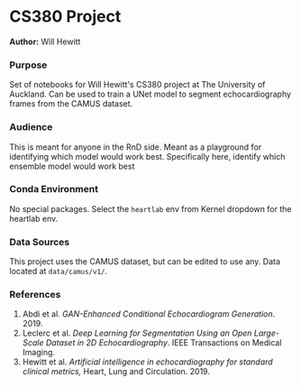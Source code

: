 # CS380 Project
**Author:** Will Hewitt

### Purpose
Set of notebooks for Will Hewitt's CS380 project at The University of Auckland. Can be used to train a UNet model 
to segment echocardiography frames from the CAMUS dataset.

### Audience
This is meant for anyone in the RnD side. Meant as a playground for identifying which model would work best. 
Specifically here, identify which ensemble model would work best
### Conda Environment
No special packages. Select the `heartlab` env from Kernel dropdown for the heartlab env.
### Data Sources
This project uses the CAMUS dataset, but can be edited to use any. Data located at `data/camus/v1/`.
### References

1. Abdi et al. *GAN-Enhanced Conditional Echocardiogram Generation*. 2019.
2. Leclerc et al. *Deep Learning for Segmentation Using an Open Large-Scale Dataset in 2D Echocardiography*. IEEE Transactions on Medical Imaging.
3. Hewitt et al. *Artificial intelligence in echocardiography for standard clinical metrics,* Heart, Lung and Circulation. 2019.
